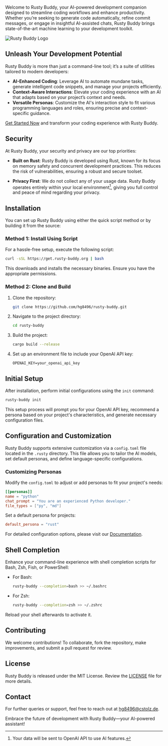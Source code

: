 Welcome to Rusty Buddy, your AI-powered development companion designed to streamline coding workflows and enhance productivity. Whether you’re seeking to generate code automatically, refine commit messages, or engage in insightful AI-assisted chats, Rusty Buddy brings state-of-the-art machine learning to your development toolkit.

![Rusty Buddy Logo](https://www.rusty-buddy.org/assets/images/rusty-buddy-logo-128.png)

## Unleash Your Development Potential

Rusty Buddy is more than just a command-line tool; it’s a suite of utilities tailored to modern developers:

- **AI-Enhanced Coding**: Leverage AI to automate mundane tasks, generate intelligent code snippets, and manage your projects efficiently.
- **Context-Aware Interactions**: Elevate your coding experience with an AI that adapts based on your project’s context and needs.
- **Versatile Personas**: Customize the AI's interaction style to fit various programming languages and roles, ensuring precise and context-specific guidance.

[Get Started Now](https://docs.rusty-buddy.org/getting_started) and transform your coding experience with Rusty Buddy.

## Security

At Rusty Buddy, your security and privacy are our top priorities:

- **Built on Rust**: Rusty Buddy is developed using Rust, known for its focus on memory safety and concurrent development practices. This reduces the risk of vulnerabilities, ensuring a robust and secure toolset.
  
- **Privacy First**: We do not collect any of your usage data. Rusty Buddy operates entirely within your local environment[^1], giving you full control and peace of mind regarding your privacy.

## Installation

You can set up Rusty Buddy using either the quick script method or by building it from the source:

### Method 1: Install Using Script

For a hassle-free setup, execute the following script:

```bash
curl -sSL https://get.rusty-buddy.org | bash
```

This downloads and installs the necessary binaries. Ensure you have the appropriate permissions.

### Method 2: Clone and Build

1. Clone the repository:
   ```bash
   git clone https://github.com/hg8496/rusty-buddy.git
   ```
2. Navigate to the project directory:
   ```bash
   cd rusty-buddy
   ```
3. Build the project:
   ```bash
   cargo build --release
   ```
4. Set up an environment file to include your OpenAI API key:
   ```plaintext
   OPENAI_KEY=your_openai_api_key
   ```

## Initial Setup

After installation, perform initial configurations using the `init` command:

```bash
rusty-buddy init
```

This setup process will prompt you for your OpenAI API key, recommend a persona based on your project's characteristics, and generate necessary configuration files.

## Configuration and Customization

Rusty Buddy supports extensive customization via a `config.toml` file located in the `.rusty` directory. This file allows you to tailor the AI models, set default personas, and define language-specific configurations.

### Customizing Personas

Modify the `config.toml` to adjust or add personas to fit your project's needs:

```toml
[[personas]]
name = "python"
chat_prompt = "You are an experienced Python developer."
file_types = ["py", "md"]
```

Set a default persona for projects:

```toml
default_persona = "rust"
```

For detailed configuration options, please visit our [Documentation](https://docs.rusty-buddy.org/personas).

## Shell Completion

Enhance your command-line experience with shell completion scripts for Bash, Zsh, Fish, or PowerShell:

- For Bash:
  ```bash
  rusty-buddy --completion=bash >> ~/.bashrc
  ```
- For Zsh:
  ```zsh
  rusty-buddy --completion=zsh >> ~/.zshrc
  ```

Reload your shell afterwards to activate it.

## Contributing

We welcome contributions! To collaborate, fork the repository, make improvements, and submit a pull request for review.

## License

Rusty Buddy is released under the MIT License. Review the [LICENSE](LICENSE) file for more details.

## Contact

For further queries or support, feel free to reach out at [hg8496@cstolz.de](mailto:hg8496@cstolz.de).

Embrace the future of development with Rusty Buddy—your AI-powered assistant!

[^1]: Your data will be sent to OpenAI API to use AI features.
